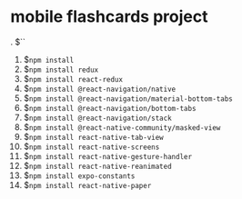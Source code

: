 # mobile flashcards project

. $``

1. $`npm install`
2. $`npm install redux`
3. $`npm install react-redux`
4. $`npm install @react-navigation/native`
5. $`npm install @react-navigation/material-bottom-tabs`
6. $`npm install @react-navigation/bottom-tabs`
7. $`npm install @react-navigation/stack`
8. $`npm install @react-native-community/masked-view`
9. $`npm install react-native-tab-view`
10. $`npm install react-native-screens`
11. $`npm install react-native-gesture-handler`
12. $`npm install react-native-reanimated`
13. $`npm install expo-constants`
14. $`npm install react-native-paper`

